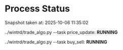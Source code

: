 # Process Status

Snapshot taken at: 2025-10-06 11:35:02

../wintrd/trade_algo.py --task price_update: **RUNNING**

../wintrd/trade_algo.py --task buy_sell: **RUNNING**

